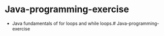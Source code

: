 # Java-programming-exercise

- Java fundamentals of for loops and while loops.# Java-programming-exercise
